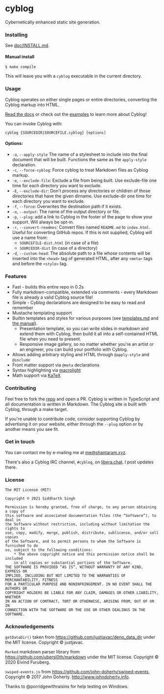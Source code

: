 # cyblog

Cybernetically enhanced static site generation.

### Installing

See [doc/INSTALL.md](doc/INSTALL.md).

#### Manual install

```
$ make compile
```

This will leave you with a `cyblog` executable in the current directory.

### Usage

Cyblog operates on either single pages or entire directories, converting the
Cyblog markup into HTML.

[Read the docs](doc/) or check out the [examples](examples/) to learn more about
Cyblog!

You can invoke Cyblog with:

```
cyblog {SOURCEDIR|SOURCEFILE.cyblog} [options]
```

#### Options:

- `-a`, `--apply-style` The name of a stylesheet to include into the final
  document that will be built. Functions the same as the `apply-style`
  declaration.
- `-c`, `--force-cyblog`: Force cyblog to treat Markdown files as Cyblog markup.
- `-e`, `--exclude-file`: Exclude a file from being built. Use exclude-file one
  time for each directory you want to exclude.
- `-E`, `--exclude-dir`: Don't process any directories or children of those
  directories that have the given dirname. Use exclude-dir one time for each
  directory you want to exclude.
- `-f`, `--force`: Overwrites the destination path if it exists.
- `-o`, `--output`: The name of the output directory or file.
- `-p`, `--plug`: add a link to Cyblog in the footer of the page to show your
  support. Will always be opt-in.
- `-r`, `--convert-readmes`: Convert files named `README.md` to `index.html`.
  Useful for converting GitHub repos. If this is not supplied, Cyblog will use a
  name from:
  - `SOURCEFILE-dist.html` (in case of a file)
  - `SOURCEDIR-dist` (in case of a directory)
- `-d`, `--custom-head`: The absolute path to a file whose contents will be
  inserted into the `<head>` tag of generated HTML, after any `<meta>` tags and
  before the `<style>` tag.

### Features

- Fast - builds this entire repo in 0.2s
- Fully markdown-compatible, extended via comments - every Markdown file is
  already a valid Cyblog source file!
- Simple - Cyblog declarations are designed to be easy to read and remember
- Mustache templating support
- Builtin templates and styles for various purposes (see
  [templates.md](doc/templates.md) and [the manual](doc/MANUAL.md)).
  - Presentation template, so you can write slides in markdown and extend them
    with Cyblog, then build it all into a self-contained HTML file when you need
    to present.
  - Responsive image gallery, so no matter whether you're an artist or an
    engineer, you can build your portfolio with Cyblog.
- Allows adding arbitrary styling and HTML through `@apply-style` and `@include`
- Front matter support via `@meta` declarations
- Syntax highlighting via
  [macrolight](https://github.com/xyzshantaram/macrolight/)
- Math support via [KaTeX](https://katex.org/)

### Contributing

Feel free to fork the [repo](https://github.com/xyzshantaram/cyblog) and open a
PR. Cyblog is written in TypeScript and all documentation is written in
Markdown. The Cyblog site is built with Cyblog, through a make target.

If you're unable to contribute code, consider supporting Cyblog by advertising
it on your website, either through the `--plug` option or by another means you
see fit.

### Get in touch

You can contact me by e-mailing me at
[me@shantaram.xyz](mailto:me@shantaram.xyz).

There's also a Cyblog IRC channel, `#cyblog`, on
[libera.chat](https://web.libera.chat/). I post updates there.

### License

```
The MIT License (MIT)

Copyright © 2021 Siddharth Singh

Permission is hereby granted, free of charge, to any person obtaining a copy of
this software and associated documentation files (the “Software”), to deal in
the Software without restriction, including without limitation the rights to
use, copy, modify, merge, publish, distribute, sublicense, and/or sell copies
of the Software, and to permit persons to whom the Software is furnished to do
so, subject to the following conditions:
    * The above copyright notice and this permission notice shall be included
    in all copies or substantial portions of the Software.
THE SOFTWARE IS PROVIDED “AS IS”, WITHOUT WARRANTY OF ANY KIND, EXPRESS OR
IMPLIED, INCLUDING BUT NOT LIMITED TO THE WARRANTIES OF MERCHANTABILITY, FITNESS
FOR A PARTICULAR PURPOSE AND NONINFRINGEMENT. IN NO EVENT SHALL THE AUTHORS OR
COPYRIGHT HOLDERS BE LIABLE FOR ANY CLAIM, DAMAGES OR OTHER LIABILITY, WHETHER
IN AN ACTION OF CONTRACT, TORT OR OTHERWISE, ARISING FROM, OUT OF OR IN
CONNECTION WITH THE SOFTWARE OR THE USE OR OTHER DEALINGS IN THE SOFTWARE.
```

### Acknowledgements

`getDataDir()` taken from https://github.com/justjavac/deno_data_dir under the
MIT license. Copyright © justjavac.

`Marked` markdown parser library from https://github.com/ubersl0th/markdown
under the MIT license. Copyright © 2020 Eivind Furuberg.

`swiped-events.js` from https://github.com/john-doherty/swiped-events, Copyright
© 2017 John Doherty. http://www.johndoherty.info.

Thanks to @porridgewithraisins for help testing on Windows.
